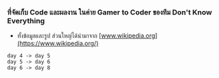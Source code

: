 ### ที่จัดเก็บ Code และผลงาน ในค่าย Gamer to Coder ของทีม Don't Know Everything
- ทั้งข้อมูลและรูป ส่วนใหญ่ได้นำมาจาก [www.wikipedia.org](https://www.wikipedia.org/)

```
day 4 -> day 5
day 5 -> day 6
day 6 -> day 8
```
